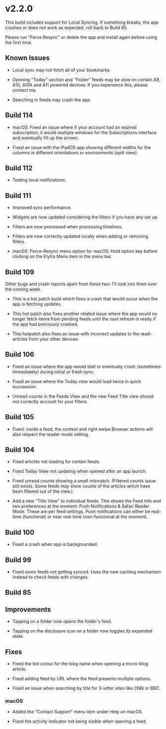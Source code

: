 # v2.2.0

This build includes support for Local Syncing. If something breaks, the app crashes or does not work as expected, roll back to Build 85. 

Please run "Force Resync" or delete the app and install again before using the first time. 

## Known Issues 

- Local sync may not fetch all of your bookmarks. 

- Opening "Today" section and "Folder" feeds may be slow on certain A9, A10, A10X and A11 powered devices. If you experience this, please contact me. 

- Searching in feeds may crash the app.

## Build 114

- macOS: Fixed an issue where if your account had an expired subscription, it would multiple windows for the Subscriptions interface and eventually fill up the screen.  

- Fixed an issue with the iPadOS app showing different widths for the columns in different orientations or environments (split view).

## Build 112 

- Testing local notifications. 

## Build 111

- Improved sync performance. 

- Widgets are now updated considering the filters if you have any set up. 

- Filters are now processed when processing timelines. 

- Filters are now correctly updated locally when adding or removing filters. 

- macOS:  Force-Resync menu option for macOS. Hold option key before clicking on the Elytra Menu item in the menu bar. 

## Build 109

Other bugs and crash reports apart from these two: I'll look into them over the coming week. 

- This is a hot patch build which fixes a crash that would occur when the app is fetching updates. 

- This hot patch also fixes another related issue where the app would no longer fetch items from pending feeds until the next refresh is ready if the app had previously crashed. 

- This hotpatch also fixes an issue with incorrect updates to the read-articles from your other devices. 

## Build 106

- Fixed an issue where the app would stall or eventually crash (sometimes immediately) during initial or fresh sync. 

- Fixed an issue where the Today view would load twice in quick succession. 

- Unread counts in the Feeds View and the new Feed Title view should not correctly account for your filters. 

## Build 105

- Fixed: inside a feed, the context and right swipe Browser actions will also respect the reader mode setting. 

## Build 104

- Fixed articles not loading for certain feeds. 

- Fixed Today View not updating when opened after an app launch. 

- Fixed unread counts showing a small mismatch. (Filtered counts issue still exists. Some feeds may show counts of the articles which have been filtered out of the view.)

- Add a new "Title View" to individual feeds. This shows the Feed Info and two preferences at the moment: Push Notifications & Safari Reader Mode. These are per feed settings. Push notifications can either be real-time (functional) or near real-time (non-functional at the moment). 

## Build 100

- Fixed a crash when app is backgrounded. 

## Build 99 

- Fixed some feeds not getting synced. Uses the new caching mechanism instead to check feeds with changes. 

## Build 85

## Improvements

- Tapping on a folder now opens the folder's feed. 

- Tapping on the disclosure icon on a folder now toggles its expanded state. 

## Fixes

- Fixed the tint colour for the blog name when opening a micro-blog article. 

- Fixed adding feed by URL where the feed presents multiple options.

- Fixed an issue when searching by title for 3-letter sites like CNN or BBC. 

### macOS

- Added the "Contact Support" menu item under Help on macOS. 

- Fixed the activity indicator not being visible when opening a feed. 
